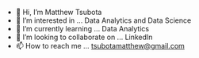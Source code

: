 - 👋 Hi, I’m Matthew Tsubota
- 👀 I’m interested in ... Data Analytics and Data Science 
- 🌱 I’m currently learning ... Data Analytics
- 💞️ I’m looking to collaborate on ... LinkedIn 
- 📫 How to reach me ... tsubotamatthew@gmail.com

<!---
mtsubota851/mtsubota851 is a ✨ special ✨ repository because its `README.md` (this file) appears on your GitHub profile.
You can click the Preview link to take a look at your changes.
--->
